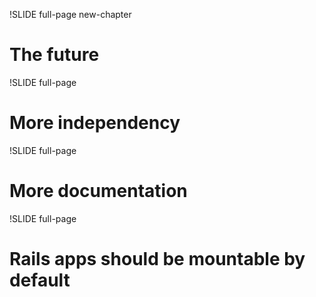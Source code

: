 !SLIDE full-page new-chapter

# The future

!SLIDE full-page

# More independency

!SLIDE full-page

# More documentation

!SLIDE full-page

# Rails apps should be mountable by default